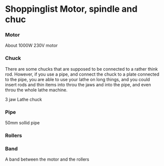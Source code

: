 # Shoppinglist Motor, spindle and chuc

### Motor
About 1000W 230V motor

### Chuck
There are some chucks that are supposed to be connected to a rather think rod. 
However, if you use a pipe, and connect the chuck to a plate connected to the pipe, you are able to use your lathe on long things, and you could insert rods and thin items into throu the jaws and into the pipe, and even throu the whole lathe machine.

3 jaw Lathe chuck

### Pipe
50mm sollid pipe

### Rollers

### Band
A band between the motor and the rollers
